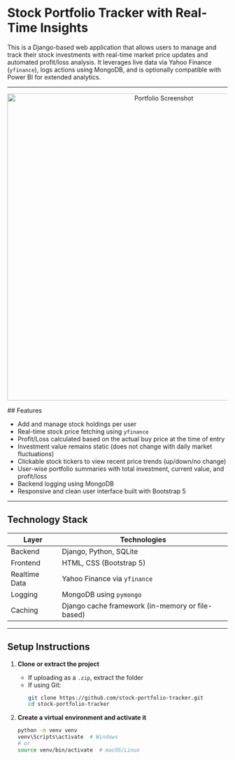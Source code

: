 # Stock Portfolio Tracker with Real-Time Insights

This is a Django-based web application that allows users to manage and track their stock investments with real-time market price updates and automated profit/loss analysis. It leverages live data via Yahoo Finance (`yfinance`), logs actions using MongoDB, and is optionally compatible with Power BI for extended analytics.

---
<p align="center">
  <img src="Screenshot 2025-06-28 193719.png" alt="Portfolio Screenshot" width="700"/>
</p>
## Features

- Add and manage stock holdings per user
- Real-time stock price fetching using `yfinance`
- Profit/Loss calculated based on the actual buy price at the time of entry
- Investment value remains static (does not change with daily market fluctuations)
- Clickable stock tickers to view recent price trends (up/down/no change)
- User-wise portfolio summaries with total investment, current value, and profit/loss
- Backend logging using MongoDB
- Responsive and clean user interface built with Bootstrap 5

---

## Technology Stack

| Layer           | Technologies                          |
|----------------|----------------------------------------|
| Backend         | Django, Python, SQLite |
| Frontend        | HTML, CSS (Bootstrap 5)   |
| Realtime Data   | Yahoo Finance via `yfinance`           |
| Logging         | MongoDB using `pymongo`                |
| Caching         | Django cache framework (in-memory or file-based) |

---

## Setup Instructions

1. **Clone or extract the project**
   - If uploading as a `.zip`, extract the folder
   - If using Git:
     ```bash
     git clone https://github.com/stock-portfolio-tracker.git
     cd stock-portfolio-tracker
     ```

2. **Create a virtual environment and activate it**
   ```bash
   python -m venv venv
   venv\Scripts\activate  # Windows
   # or
   source venv/bin/activate  # macOS/Linux
